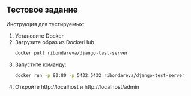 ## Тестовое задание
Инструкция для тестируемых:
1. Установите Docker
2. Загрузите образ из DockerHub
   ```bash
   docker pull ribondareva/django-test-server
   ```
4. Запустите команду:
   ```bash
   docker run -p 80:80 -p 5432:5432 ribondareva/django-test-server
   ```
5. Откройте http://localhost и http://localhost/admin
